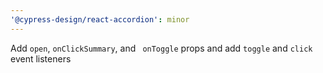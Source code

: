 ```yaml
---
'@cypress-design/react-accordion': minor
---
```


Add `open`, `onClickSummary`, and ` onToggle` props and add `toggle` and `click` event listeners
